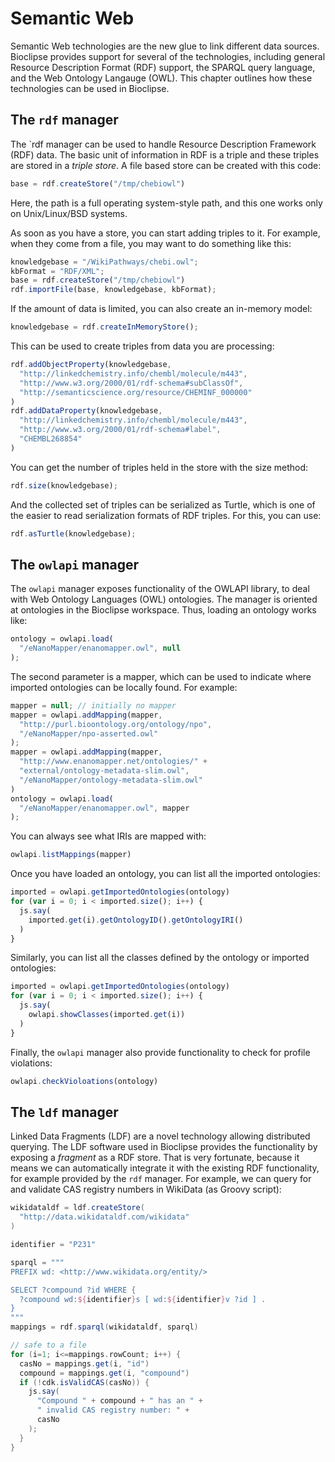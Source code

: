 # Semantic Web

Semantic Web technologies are the new glue to link different data sources. Bioclipse
provides support for several of the technologies, including general
Resource Description Format (RDF) support,
the SPARQL query language, and the Web Ontology Langauge
(OWL). This chapter outlines how these
technologies can be used in Bioclipse.

## The `rdf` manager

The `rdf manager can be used to handle Resource Description Framework
(RDF) data. The basic unit of
information in RDF is a triple and these triples are stored in a
*triple store*. A file based store can be created with this
code:

```js
base = rdf.createStore("/tmp/chebiowl")
```

Here, the path is a full operating system-style path, and this one works only
on Unix/Linux/BSD systems.

As soon as you have a store, you can start adding triples to it. For example,
when they come from a file, you may want to do something like
this:

```js
knowledgebase = "/WikiPathways/chebi.owl";
kbFormat = "RDF/XML";
base = rdf.createStore("/tmp/chebiowl")
rdf.importFile(base, knowledgebase, kbFormat);
```

If the amount of data is limited, you can also create an
in-memory model:

```js
knowledgebase = rdf.createInMemoryStore();
```

This can be used to create triples from data you are
processing:

```js
rdf.addObjectProperty(knowledgebase,
  "http://linkedchemistry.info/chembl/molecule/m443",
  "http://www.w3.org/2000/01/rdf-schema#subClassOf",
  "http://semanticscience.org/resource/CHEMINF_000000"
)
rdf.addDataProperty(knowledgebase,
  "http://linkedchemistry.info/chembl/molecule/m443",
  "http://www.w3.org/2000/01/rdf-schema#label",
  "CHEMBL268854"
)
```

You can get the number of triples held in the store with the size
method:

```js
rdf.size(knowledgebase);
```

And the collected set of triples can be serialized as Turtle, which
is one of the easier to read serialization formats of RDF triples.
For this, you can use:

```js
rdf.asTurtle(knowledgebase);
```

## The `owlapi` manager

The `owlapi` manager exposes functionality of the
OWLAPI library, to deal with Web
Ontology Languages (OWL)
ontologies. The manager is oriented at ontologies in the Bioclipse workspace.
Thus, loading an ontology works like:

```js
ontology = owlapi.load(
  "/eNanoMapper/enanomapper.owl", null
);
```

The second parameter is a mapper, which can be used to indicate where imported
ontologies can be locally found. For example:

```js
mapper = null; // initially no mapper
mapper = owlapi.addMapping(mapper,
  "http://purl.bioontology.org/ontology/npo",
  "/eNanoMapper/npo-asserted.owl"
);
mapper = owlapi.addMapping(mapper,
  "http://www.enanomapper.net/ontologies/" + 
  "external/ontology-metadata-slim.owl",
  "/eNanoMapper/ontology-metadata-slim.owl"
)
ontology = owlapi.load(
  "/eNanoMapper/enanomapper.owl", mapper
);
```

You can always see what IRIs are mapped with:

```js
owlapi.listMappings(mapper)
```

Once you have loaded an ontology, you can list all the imported
ontologies:

```js
imported = owlapi.getImportedOntologies(ontology)
for (var i = 0; i < imported.size(); i++) {
  js.say(
    imported.get(i).getOntologyID().getOntologyIRI()
  )
}
```

Similarly, you can list all the classes defined by the ontology or imported
ontologies:

```js
imported = owlapi.getImportedOntologies(ontology)
for (var i = 0; i < imported.size(); i++) {
  js.say(
    owlapi.showClasses(imported.get(i))
  )
}
```

Finally, the `owlapi` manager also provide functionality to check for profile
violations:

```js
owlapi.checkVioloations(ontology)
```

## The `ldf` manager

Linked Data Fragments (LDF) are a novel technology allowing
distributed querying. The LDF software used in Bioclipse provides the functionality
by exposing a *fragment* as a RDF store. That is very fortunate, because it
means we can automatically integrate it with the existing RDF functionality, for example
provided by the `rdf` manager. For example, we can query for and validate CAS
registry numbers in WikiData (as Groovy script):

```groovy
wikidataldf = ldf.createStore(
  "http://data.wikidataldf.com/wikidata"
)

identifier = "P231"

sparql = """
PREFIX wd: <http://www.wikidata.org/entity/>

SELECT ?compound ?id WHERE {
  ?compound wd:${identifier}s [ wd:${identifier}v ?id ] .
}
"""
mappings = rdf.sparql(wikidataldf, sparql)

// safe to a file
for (i=1; i<=mappings.rowCount; i++) {
  casNo = mappings.get(i, "id")
  compound = mappings.get(i, "compound")
  if (!cdk.isValidCAS(casNo)) {
    js.say(
      "Compound " + compound + " has an " +
      " invalid CAS registry number: " +
      casNo
    );
  }
}
```

